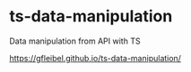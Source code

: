 # ts-data-manipulation
Data manipulation from API with TS

https://gfleibel.github.io/ts-data-manipulation/
